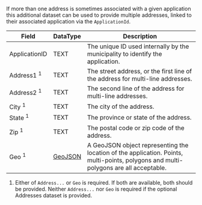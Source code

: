 If more than one address is sometimes associated with a given application this additional dataset can be used to provide multiple addresses, linked to their associated application via the `ApplicationId`.

Field                 | DataType | Description
----------------------|----------|------------
ApplicationID         | TEXT     | The unique ID used internally by the municipality to identify the application.
Address1 <sup>1</sup> | TEXT     | The street address, or the first line of the address for multi-line addresses.
Address2 <sup>1</sup> | TEXT     | The second line of the address for multi-line addresses.
City <sup>1</sup>     | TEXT     | The city of the address.
State <sup>1</sup>    | TEXT     | The province or state of the address.
Zip <sup>1</sup>      | TEXT     | The postal code or zip code of the address.
Geo <sup>1</sup>      | [GeoJSON](http://geojson.org/geojson-spec.html) | A GeoJSON object representing the location of the application. Points, multi-points, polygons and multi-polygons are all acceptable.

1. Either of `Address...` or `Geo` is required. If both are available, both should be provided. Neither `Address...` nor `Geo` is required if the optional Addresses dataset is provided.
